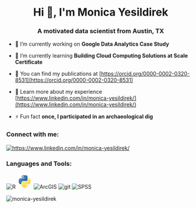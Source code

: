 
<h1 align="center">Hi 👋, I'm Monica Yesildirek</h1>
<h3 align="center">A motivated data scientist from Austin, TX</h3>

- 🔭 I’m currently working on **Google Data Analytics Case Study**

- 🌱 I’m currently learning **Building Cloud Computing Solutions at Scale Certificate** 

- 📝 You can find my publications at [https://orcid.org/0000-0002-0320-8531](https://orcid.org/0000-0002-0320-8531)

- 📄 Learn more about my experience [https://www.linkedin.com/in/monica-yesildirek/](https://www.linkedin.com/in/monica-yesildirek/)

- ⚡ Fun fact **once, I participated in an archaeological dig**

<h3 align="left">Connect with me:</h3>
<p align="left">
<a href="https://linkedin.com/in/https://www.linkedin.com/in/monica-yesildirek/" target="blank"><img align="center" src="https://www.citypng.com/public/uploads/preview/hd-linkedin-official-logo-transparent-background-31623962207jz85kqlqot.png" alt="https://www.linkedin.com/in/monica-yesildirek/" height="40" width="130" /></a>
</p>

<h3 align="left">Languages and Tools:</h3>
<p align="left"> 
<img src="https://www.r-project.org/logo/Rlogo.png" alt="R" width="48" height="40"/> 
<img src="https://raw.githubusercontent.com/devicons/devicon/master/icons/python/python-original.svg" alt="python" width="40" height="40"/> 
<img src="https://upload.wikimedia.org/wikipedia/commons/thumb/d/df/ArcGIS_logo.png/600px-ArcGIS_logo.png?20200916120335" alt="ArcGIS" width="40" height="40"/>
<img src="https://www.vectorlogo.zone/logos/git-scm/git-scm-icon.svg" alt="git" alt="Git" width="40" height="40"/>
<img src="https://upload.wikimedia.org/wikipedia/commons/thumb/e/ea/Logo_SPSS.png/640px-Logo_SPSS.png" alt="SPSS" width="40" height="40"/>
  </a> </p>


<p><img align="center" src="https://github-readme-stats.vercel.app/api/top-langs?username=monica-yesildirek&show_icons=true&locale=en&layout=compact" alt="monica-yesildirek" /></p>
